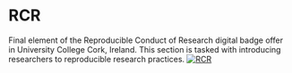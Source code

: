 # RCR
Final element of the Reproducible Conduct of Research digital badge offer in University College Cork, Ireland. This section is tasked with introducing researchers to reproducible research practices.
[![RCR](<img align="left" width="100" height="100" src="https://libapps-eu.s3.amazonaws.com/accounts/138263/images/VPRI_Digital_Badge_in_Responsible_Conduct_of_Research_v2.png">)](https://libguides.ucc.ie/researchdataservice/trainingandsupport)

